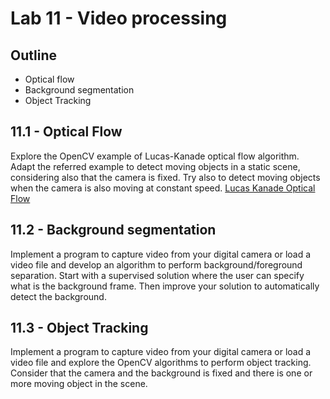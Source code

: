 # Lab 11 - Video processing

## Outline
* Optical flow
* Background segmentation
* Object Tracking


## 11.1 - Optical Flow
Explore the OpenCV example of Lucas-Kanade optical flow algorithm. Adapt the referred example to detect moving objects in a static scene, considering also that the camera is fixed. Try also to detect moving objects when the camera is also moving at constant speed. 
[Lucas Kanade Optical Flow](https://docs.opencv.org/3.4/db/d7f/tutorial_js_lucas_kanade.html)

## 11.2 - Background segmentation
Implement a program to capture video from your digital camera or load a video file and develop an algorithm to perform background/foreground separation. Start with a supervised solution where the user can specify what is the background frame. Then improve your solution to automatically detect the background.

## 11.3 - Object Tracking
Implement a program to capture video from your digital camera or load a video file and explore the OpenCV algorithms to perform object tracking. Consider that the camera and the background is fixed and there is one or more moving object in the scene.

